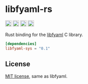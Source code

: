 libfyaml-rs
===========

[<img alt="github" src="https://img.shields.io/badge/github-dtolnay/libfyaml--rs-8da0cb?style=for-the-badge&labelColor=555555&logo=github" height="20">](https://github.com/dtolnay/libfyaml-rs)
[<img alt="crates.io" src="https://img.shields.io/crates/v/libfyaml-sys.svg?style=for-the-badge&color=fc8d62&logo=rust" height="20">](https://crates.io/crates/libfyaml-sys)
[<img alt="docs.rs" src="https://img.shields.io/badge/docs.rs-libfyaml--sys-66c2a5?style=for-the-badge&labelColor=555555&logo=docs.rs" height="20">](https://docs.rs/libfyaml-sys)
[<img alt="build status" src="https://img.shields.io/github/actions/workflow/status/dtolnay/libfyaml-rs/ci.yml?branch=master&style=for-the-badge" height="20">](https://github.com/dtolnay/libfyaml-rs/actions?query=branch%3Amaster)

Rust binding for the [libfyaml] C library.

[libfyaml]: https://github.com/pantoniou/libfyaml

```toml
[dependencies]
libfyaml-sys = "0.1"
```

## License

<a href="LICENSE-MIT">MIT license</a>, same as libfyaml.
